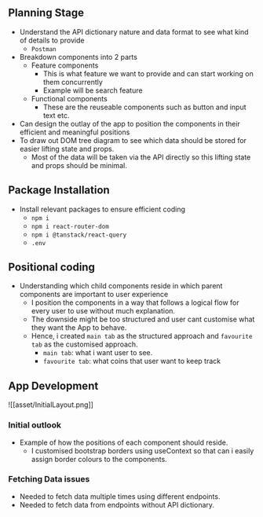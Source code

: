 ## Planning Stage

- Understand the API dictionary nature and data format to see what kind of details to provide
  - `Postman`
- Breakdown components into 2 parts
  - Feature components
    - This is what feature we want to provide and can start working on them concurrently
    - Example will be search feature
  - Functional components
    - These are the reuseable components such as button and input text etc.
- Can design the outlay of the app to position the components in their efficient and meaningful positions
- To draw out DOM tree diagram to see which data should be stored for easier lifting state and props.
  - Most of the data will be taken via the API directly so this lifting state and props should be minimal.

## Package Installation

- Install relevant packages to ensure efficient coding
  - `npm i`
  - `npm i react-router-dom`
  - `npm i @tanstack/react-query`
  - `.env`

## Positional coding

- Understanding which child components reside in which parent components are important to user experience
  - I position the components in a way that follows a logical flow for every user to use without much explanation.
  - The downside might be too structured and user cant customise what they want the App to behave.
  - Hence, i created `main tab` as the structured approach and `favourite tab` as the customised approach.
    - `main tab`: what i want user to see.
    - `favourite tab`: what coins that user want to keep track

## App Development

![[asset/InitialLayout.png]]

### Initial outlook

- Example of how the positions of each component should reside.
  - I customised bootstrap borders using useContext so that can i easily assign border colours to the components.

### Fetching Data issues

- Needed to fetch data multiple times using different endpoints.
- Needed to fetch data from endpoints without API dictionary.
